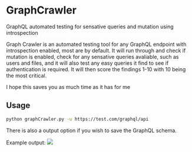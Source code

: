 # GraphCrawler
GraphQL automated testing for sensative queries and mutation using introspection

Graph Crawler is an automated testing tool for any GraphQL endpoint with introspection enabled, most are by default.
It will run through and check if mutation is enabled, check for any sensative queries avaliable, such as users and files, and it will also test any easy queries it find to see if authentication is required.
It will then score the findings 1-10 with 10 being the most critical.

I hope this saves you as much time as it has for me

## Usage
```bash
python graphCrawler.py -u https://test.com/graphql/api
```
There is also a output option if you wish to save the GraphQL schema.

Example output:
<img src= />

